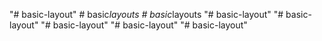 "# basic-layout" 
#   b a s i c _ l a y o u t s  
 #   b a s i c _ l a y o u t s  
 "# basic-layout" 
"# basic-layout" 
"# basic-layout" 
"# basic-layout" 
"# basic-layout" 
